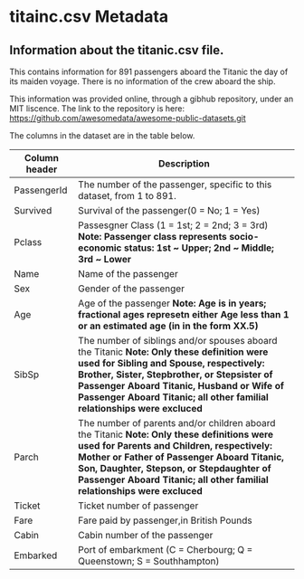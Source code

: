 # titainc.csv Metadata

## Information about the titanic.csv file.

This contains information for 891 passengers aboard the Titanic the day of its maiden voyage. There is no information of the crew aboard the ship. 

This information was provided online, through a gibhub repository, under an MIT liscence. The link to the repository is here: https://github.com/awesomedata/awesome-public-datasets.git 


The columns in the dataset are in the table below.

Column header | Description
--------------|------------
PassengerId | The number of the passenger, specific to this dataset, from 1 to 891.
Survived | Survival of the passenger(0 = No; 1 = Yes)
Pclass | Passesgner Class (1 = 1st; 2 = 2nd; 3 = 3rd) **Note: Passenger class represents socio-economic status: 1st ~ Upper; 2nd ~ Middle; 3rd ~ Lower**
Name | Name of the passenger
Sex | Gender of the passenger
Age | Age of the passenger **Note: Age is in years; fractional ages represetn either Age less than 1 or an estimated age (in in the form XX.5)**
SibSp | The number of siblings and/or spouses aboard the Titanic **Note: Only these definition were used for Sibling and Spouse, respectively: Brother, Sister, Stepbrother, or Stepsister of Passenger Aboard Titanic, Husband or Wife of Passenger Aboard Titanic; all other familial relationships were excluced**
Parch | The number of parents and/or children aboard the Titanic **Note: Only these definitions were used for Parents and Children, respectively: Mother or Father of Passenger Aboard Titanic, Son, Daughter, Stepson, or Stepdaughter of Passenger Aboard Titanic; all other familial relationships were excluced**
Ticket | Ticket number of passenger
Fare | Fare paid by passenger,in British Pounds
Cabin | Cabin number of the passenger
Embarked | Port of embarkment (C = Cherbourg; Q = Queenstown; S = Southhampton)
